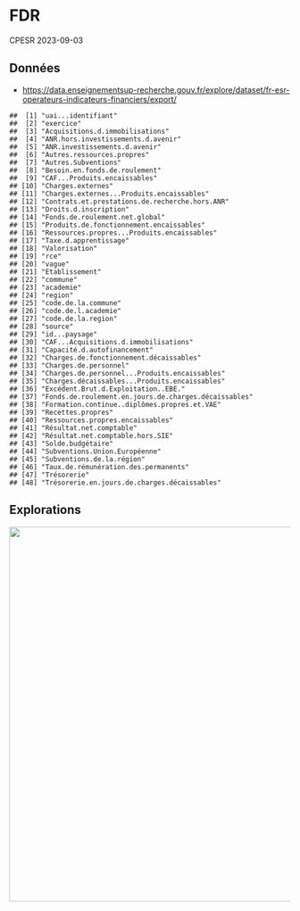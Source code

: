 FDR
================
CPESR
2023-09-03

## Données

- <https://data.enseignementsup-recherche.gouv.fr/explore/dataset/fr-esr-operateurs-indicateurs-financiers/export/>

<!-- -->

    ##  [1] "uai...identifiant"                                  
    ##  [2] "exercice"                                           
    ##  [3] "Acquisitions.d.immobilisations"                     
    ##  [4] "ANR.hors.investissements.d.avenir"                  
    ##  [5] "ANR.investissements.d.avenir"                       
    ##  [6] "Autres.ressources.propres"                          
    ##  [7] "Autres.Subventions"                                 
    ##  [8] "Besoin.en.fonds.de.roulement"                       
    ##  [9] "CAF...Produits.encaissables"                        
    ## [10] "Charges.externes"                                   
    ## [11] "Charges.externes...Produits.encaissables"           
    ## [12] "Contrats.et.prestations.de.recherche.hors.ANR"      
    ## [13] "Droits.d.inscription"                               
    ## [14] "Fonds.de.roulement.net.global"                      
    ## [15] "Produits.de.fonctionnement.encaissables"            
    ## [16] "Ressources.propres...Produits.encaissables"         
    ## [17] "Taxe.d.apprentissage"                               
    ## [18] "Valorisation"                                       
    ## [19] "rce"                                                
    ## [20] "vague"                                              
    ## [21] "Etablissement"                                      
    ## [22] "commune"                                            
    ## [23] "academie"                                           
    ## [24] "region"                                             
    ## [25] "code.de.la.commune"                                 
    ## [26] "code.de.l.academie"                                 
    ## [27] "code.de.la.region"                                  
    ## [28] "source"                                             
    ## [29] "id...paysage"                                       
    ## [30] "CAF...Acquisitions.d.immobilisations"               
    ## [31] "Capacité.d.autofinancement"                         
    ## [32] "Charges.de.fonctionnement.décaissables"             
    ## [33] "Charges.de.personnel"                               
    ## [34] "Charges.de.personnel...Produits.encaissables"       
    ## [35] "Charges.décaissables...Produits.encaissables"       
    ## [36] "Excédent.Brut.d.Exploitation..EBE."                 
    ## [37] "Fonds.de.roulement.en.jours.de.charges.décaissables"
    ## [38] "Formation.continue..diplômes.propres.et.VAE"        
    ## [39] "Recettes.propres"                                   
    ## [40] "Ressources.propres.encaissables"                    
    ## [41] "Résultat.net.comptable"                             
    ## [42] "Résultat.net.comptable.hors.SIE"                    
    ## [43] "Solde.budgétaire"                                   
    ## [44] "Subventions.Union.Européenne"                       
    ## [45] "Subventions.de.la.région"                           
    ## [46] "Taux.de.rémunération.des.permanents"                
    ## [47] "Trésorerie"                                         
    ## [48] "Trésorerie.en.jours.de.charges.décaissables"

## Explorations

<img src="FDR_files/figure-gfm/fdr-1.png" width="672" />
